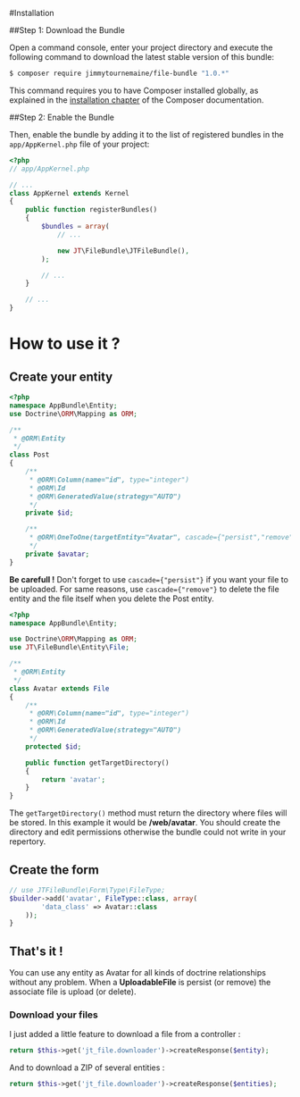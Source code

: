 #Installation

##Step 1: Download the Bundle

Open a command console, enter your project directory and execute the
following command to download the latest stable version of this bundle:

```bash
$ composer require jimmytournemaine/file-bundle "1.0.*"
```

This command requires you to have Composer installed globally, as explained
in the [installation chapter](https://getcomposer.org/doc/00-intro.md)
of the Composer documentation.

##Step 2: Enable the Bundle


Then, enable the bundle by adding it to the list of registered bundles
in the `app/AppKernel.php` file of your project:

```php
<?php
// app/AppKernel.php

// ...
class AppKernel extends Kernel
{
    public function registerBundles()
    {
        $bundles = array(
            // ...

            new JT\FileBundle\JTFileBundle(),
        );

        // ...
    }

    // ...
}
```

# How to use it ?

## Create your entity

```php
<?php
namespace AppBundle\Entity;
use Doctrine\ORM\Mapping as ORM;

/**
 * @ORM\Entity
 */
class Post
{
    /**
     * @ORM\Column(name="id", type="integer")
     * @ORM\Id
     * @ORM\GeneratedValue(strategy="AUTO")
     */
    private $id;

    /**
     * @ORM\OneToOne(targetEntity="Avatar", cascade={"persist","remove"})
     */
    private $avatar;
}

```

__Be carefull !__ Don't forget to use ```cascade={"persist"}``` if you want your file to be uploaded.
For same reasons, use ```cascade={"remove"}``` to delete the file entity and the file itself when you delete the Post entity.

```php
<?php
namespace AppBundle\Entity;

use Doctrine\ORM\Mapping as ORM;
use JT\FileBundle\Entity\File;

/**
 * @ORM\Entity
 */
class Avatar extends File
{
    /**
     * @ORM\Column(name="id", type="integer")
     * @ORM\Id
     * @ORM\GeneratedValue(strategy="AUTO")
     */
    protected $id;

    public function getTargetDirectory()
    {
        return 'avatar';
    }
}
```

The ```getTargetDirectory()``` method must return the directory where files will be stored. In this example it would be **/web/avatar**. You should create the directory and edit permissions otherwise the bundle could not write in your repertory.

## Create the form

```php
// use JTFileBundle\Form\Type\FileType;
$builder->add('avatar', FileType::class, array(
        'data_class' => Avatar::class
    ));
}
```

## That's it !

You can use any entity as Avatar for all kinds of doctrine relationships without any problem.
When a **UploadableFile** is persist (or remove) the associate file is upload (or delete).

### Download your files

I just added a little feature to download a file from a controller :
```php
return $this->get('jt_file.downloader')->createResponse($entity);
```

And to download a ZIP of several entities :
```php
return $this->get('jt_file.downloader')->createResponse($entities);
```

